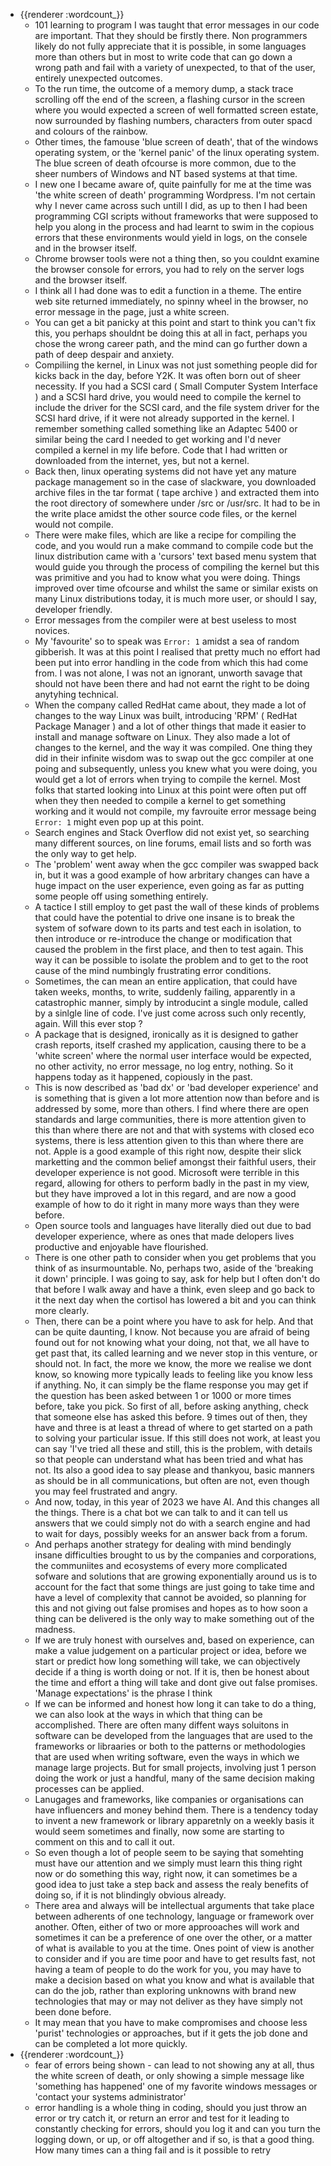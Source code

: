 - {{renderer :wordcount_}}
	- 101 learning to program I was taught that error messages in our code are important. That they should be firstly there. Non programmers likely do not fully appreciate that it is possible, in some languages more than others but in most to write code that can go down a wrong path and fail with a variety of unexpected, to that of the user, entirely unexpected outcomes.
	- To the run time, the outcome of a memory dump, a stack trace scrolling off the end of the screen, a flashing cursor in the screen where you would expected a screen of well formatted screen estate, now surrounded by flashing numbers, characters from outer spacd and colours of the rainbow.
	- Other times, the famouse 'blue screen of death', that of the windows operating system, or the 'kernel panic' of the linux operating system. The blue screen of death ofcourse is more common, due to the sheer numbers of Windows and NT based systems at that time.
	- I new one I became aware of, quite painfully for me at the time was 'the white screen of death' programming Wordpress. I'm not certain why I never came across such untill I did, as up to then I had been programming CGI scripts without frameworks that were supposed to help you along in the process and had learnt to swim in the copious errors that these environments would yield in logs, on the consele and in the browser itself.
	- Chrome browser tools were not a thing then, so you couldnt examine the browser console for errors, you had to rely on the server logs and the browser itself.
	- I think all I had done was to edit a function in a theme. The entire web site returned immediately, no spinny wheel in the browser, no error message in the page, just a white screen.
	- You can get a bit panicky at this point and start to think you can't fix this, you perhaps shouldnt be doing this at all in fact, perhaps you chose the wrong career path, and the mind can go further down a path of deep despair and anxiety.
	- Compiliing the kernel, in Linux was not just something people did for kicks back in the day, before Y2K. It was often born out of sheer necessity. If you had a SCSI card ( Small Computer System Interface ) and a SCSI hard drive, you would need to compile the kernel to include the driver for the SCSI card, and the file system driver for the SCSI hard drive, if it were not already supported in the kernel. I remember something called something like an Adaptec 5400 or similar being the card I needed to get working and I'd never compiled a kernel in my life before. Code that I had written or downloaded from the internet, yes, but not a kernel.
	- Back then, linux operating systems did not have yet any mature package management so in the case of slackware, you downloaded archive files in the tar format ( tape archive ) and extracted them into the root directory of somewhere under /src or /usr/src. It had to be in the write place amidst the other source code files, or the kernel would not compile.
	- There were make files, which are like a recipe for compiling the code, and you would run a make command to compile code but the linux distribution came with a 'cursors' text based menu system that would guide you through the process of compiling the kernel but this was primitive and you had to know what you were doing. Things improved over time ofcourse and whilst the same or similar exists on many Linux distributions today, it is much more user, or should I say, developer friendly.
	- Error messages from the compiler were at best useless to most novices.
	- My 'favourite' so to speak was `Error: 1` amidst a sea of random gibberish. It was at this point I realised that pretty much no effort had been put into error handling in the code from which this had come from. I was not alone, I was not an ignorant, unworth savage that should not have been there and had not earnt the right to be doing anytyhing technical.
	- When the company called RedHat came about, they made a lot of changes to the way Linux was built, introducing 'RPM' ( RedHat Package Manager ) and a lot of other things that made it easier to install and manage software on Linux. They also made a lot of changes to the kernel, and the way it was compiled. One thing they did in their infinite wisdom was to swap out the gcc compiler at one poing and subsequently, unless you knew what you were doing, you would get a lot of errors when trying to compile the kernel. Most folks that started looking into Linux at this point were often put off when they then needed to compile a kernel to get something working and it would not compile, my favrouite error message being `Error: 1` might even pop up at this point.
	- Search engines and Stack Overflow did not exist yet, so searching many different sources, on line forums, email lists and so forth was the only way to get help.
	- The 'problem' went away when the gcc compiler was swapped back in, but it was a good example of how arbritary changes can have a huge impact on the user experience, even going as far as putting some people off using something entirely.
	- A tactice I still employ to get past the wall of these kinds of problems that could have the potential to drive one insane is to break the system of sofware down to its parts and test each in isolation, to then introduce or re-introduce the change or modification that caused the problem in the first place, and then to test again. This way it can be possible to  isolate the problem and to get to the root cause of the mind numbingly frustrating error conditions.
	- Sometimes, the can mean an entire application, that could have taken weeks, months, to write, suddenly failing, apparently in a catastrophic manner, simply by introducint a single module, called by a sinlgle line of code. I've just come across such only recently, again. Will this ever stop ?
	- A package that is designed, ironically as it is designed to gather crash reports, itself crashed my application, causing there to be a 'white screen' where the normal user interface would be expected, no other activity, no error message, no log entry, nothing. So it happens today as it happened, copiously in the past.
	- This is now described as 'bad dx' or 'bad developer experience' and is something that is given a lot more attention now than before and is addressed by some, more than others. I find where there are open standards and large communities, there is more attention given to this than where there are not and that with systems with closed eco systems, there is less attention given to this than where there are not. Apple is a good example of this right now, despite their slick marketting and the common belief amongst their faithful users, their developer experience is not good. Microsoft were terrible in this regard, allowing for others to perform badly in the past in my view, but they have improved a lot in this regard, and are now a good example of how to do it right in many more ways than they were before.
	- Open source tools and languages have literally died out due to bad developer experience, where as ones that made delopers lives productive and enjoyable have flourished.
	- There is one other path to consider when you get problems that you think of as insurmountable. No, perhaps two, aside of the 'breaking it down' principle. I was going to say, ask for help but I often don't do that before I walk away and have a think, even sleep and go back to it the next day when the cortisol has lowered a bit and you can think more clearly.
	- Then, there can be a point where you have to ask for help. And that can be quite daunting, I know. Not because you are afraid of being found out for not knowing what your doing, not that, we all have to get past that, its called learning and we never stop in this venture, or should not. In fact, the more we know, the more we realise we dont know, so knowing more typically leads to feeling like you know less if anything. No, it can simply be the flame response you may get if the question has been asked between 1 or 1000 or more times before, take you pick. So first of all, before asking anything, check that someone else has asked this before. 9 times out of then, they have and three is at least a thread of where to get started on a path to solving your particular issue. If this still does not work, at least you can say 'I've tried all these and still, this is the problem, with details so that people can understand what has been tried and what has not. Its also a good idea to say please and thankyou, basic manners as should be in all communications, but often are not, even though you may feel frustrated and angry.
	- And now, today, in this year of 2023 we have AI. And this changes all the things. There is a chat bot we can talk to and it can tell us answers that we could simply not do with a search engine and had to wait for days, possibly weeks for an answer back from a forum.
	- And perhaps another strategy for dealing with mind bendingly insane difficulties brought to us by the companies and corporations, the communiites and ecosystems of every more complicated sofware and solutions that are growing exponentially around us is to account for the fact that some things are just going to take time and have a level of complexity that cannot be avoided, so planning for this and not giving out false promises and hopes as to how soon a thing can be delivered is the only way to make something out of the madness.
	- If we are truly honest with ourselves and, based on experience, can make a value judgement on a particular project or idea, before we start or predict how long something will take, we can objectively decide if a thing is worth doing or not. If it is, then be honest about the time and effort a thing will take and dont give out false promises. 'Manage expectations' is the phrase I think
	- If we can be informed and honest how long it can take to do a thing, we can also look at the ways in which that thing can be accomplished. There are often many diffent ways soluitons in software can be developed from the languages that are used to the frameworks or libraaries or both to the patterns or methodologies that are used when writing software, even the ways in which we manage large projects. But for small projects, involving just 1 person doing the work or just a handful, many of the same decision making processes can be applied.
	- Lanugages and frameworks, like companies or organisations can have influencers and money behind them. There is a tendency today to invent a new framework or library apparetnly on a weekly basis it would seem sometimes and finally, now some are starting to comment on this and to call it out.
	- So even though a lot of people seem to be saying that somehting must have our attention and we simply must learn this thing right now or do something this way, right now, it can sometimes be a good idea to just take a step back and assess the realy benefits of doing so, if it is not blindingly obvious already.
	- There area and always will be intellectual arguments that take place between adherents of one technology, language or framework over another. Often, either of two or more approoaches will work and sometimes it can be a preference of one over the other, or a matter of what is available to you at the time. Ones point of view is another to consider and if you are time poor and have to get results fast, not having a team of people to do the work for you, you may have to make a decision based on what you know and what is available that can do the job, rather than exploring unknowns with brand new technologies that may or may not deliver as they have simply not been done before.
	- It may mean that you have to make compromises and choose less 'purist' technologies or approaches, but if it gets the job done and can be completed a lot more quickly.
- {{renderer :wordcount_}}
	- fear of errors being shown - can lead to not showing any at all, thus the white screen of death, or only showing a simple message like 'something has happened' one of my favorite windows messages or 'contact your systems administrator'
	- error handling is a whole thing in coding, should you just throw an error or try catch it, or return an error and test for it leading to constantly checking for errors, should you log it and can you turn the logging down, or up, or off altogether and if so, is that a good thing. How many times can a thing fail and is it possible to retry